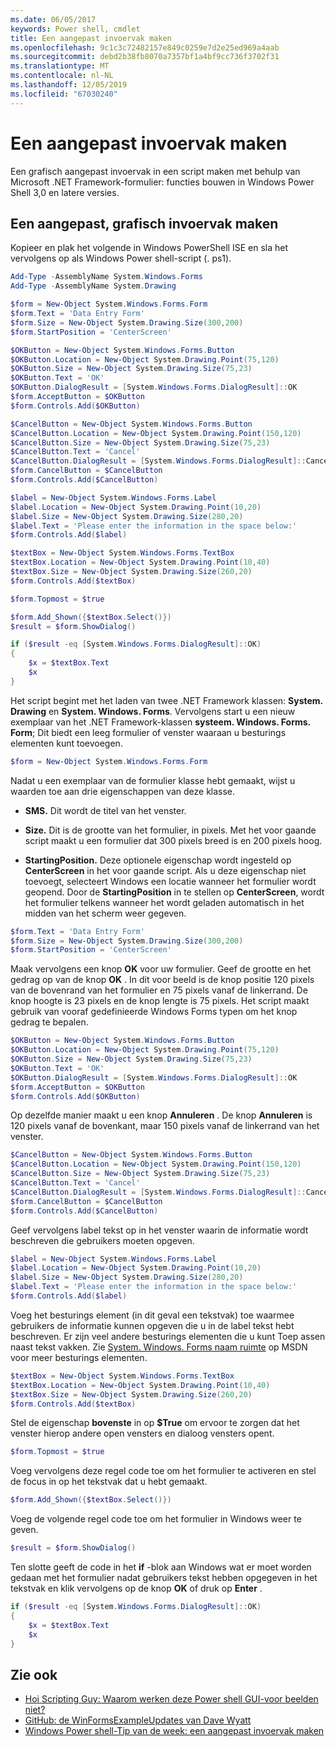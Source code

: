 ```yaml
---
ms.date: 06/05/2017
keywords: Power shell, cmdlet
title: Een aangepast invoervak maken
ms.openlocfilehash: 9c1c3c72482157e849c0259e7d2e25ed969a4aab
ms.sourcegitcommit: debd2b38fb8070a7357bf1a4bf9cc736f3702f31
ms.translationtype: MT
ms.contentlocale: nl-NL
ms.lasthandoff: 12/05/2019
ms.locfileid: "67030240"
---
```

# <a name="creating-a-custom-input-box"></a>Een aangepast invoervak maken

Een grafisch aangepast invoervak in een script maken met behulp van Microsoft .NET Framework-formulier: functies bouwen in Windows Power Shell 3,0 en latere versies.

## <a name="create-a-custom-graphical-input-box"></a>Een aangepast, grafisch invoervak maken

Kopieer en plak het volgende in Windows PowerShell ISE en sla het vervolgens op als Windows Power shell-script (. ps1).

```powershell
Add-Type -AssemblyName System.Windows.Forms
Add-Type -AssemblyName System.Drawing

$form = New-Object System.Windows.Forms.Form
$form.Text = 'Data Entry Form'
$form.Size = New-Object System.Drawing.Size(300,200)
$form.StartPosition = 'CenterScreen'

$OKButton = New-Object System.Windows.Forms.Button
$OKButton.Location = New-Object System.Drawing.Point(75,120)
$OKButton.Size = New-Object System.Drawing.Size(75,23)
$OKButton.Text = 'OK'
$OKButton.DialogResult = [System.Windows.Forms.DialogResult]::OK
$form.AcceptButton = $OKButton
$form.Controls.Add($OKButton)

$CancelButton = New-Object System.Windows.Forms.Button
$CancelButton.Location = New-Object System.Drawing.Point(150,120)
$CancelButton.Size = New-Object System.Drawing.Size(75,23)
$CancelButton.Text = 'Cancel'
$CancelButton.DialogResult = [System.Windows.Forms.DialogResult]::Cancel
$form.CancelButton = $CancelButton
$form.Controls.Add($CancelButton)

$label = New-Object System.Windows.Forms.Label
$label.Location = New-Object System.Drawing.Point(10,20)
$label.Size = New-Object System.Drawing.Size(280,20)
$label.Text = 'Please enter the information in the space below:'
$form.Controls.Add($label)

$textBox = New-Object System.Windows.Forms.TextBox
$textBox.Location = New-Object System.Drawing.Point(10,40)
$textBox.Size = New-Object System.Drawing.Size(260,20)
$form.Controls.Add($textBox)

$form.Topmost = $true

$form.Add_Shown({$textBox.Select()})
$result = $form.ShowDialog()

if ($result -eq [System.Windows.Forms.DialogResult]::OK)
{
    $x = $textBox.Text
    $x
}
```

Het script begint met het laden van twee .NET Framework klassen: **System. Drawing** en **System. Windows. Forms**. Vervolgens start u een nieuw exemplaar van het .NET Framework-klassen **systeem. Windows. Forms. Form**; Dit biedt een leeg formulier of venster waaraan u besturings elementen kunt toevoegen.

```powershell
$form = New-Object System.Windows.Forms.Form
```

Nadat u een exemplaar van de formulier klasse hebt gemaakt, wijst u waarden toe aan drie eigenschappen van deze klasse.

- **SMS.** Dit wordt de titel van het venster.

- **Size.** Dit is de grootte van het formulier, in pixels. Met het voor gaande script maakt u een formulier dat 300 pixels breed is en 200 pixels hoog.

- **StartingPosition.** Deze optionele eigenschap wordt ingesteld op **CenterScreen** in het voor gaande script. Als u deze eigenschap niet toevoegt, selecteert Windows een locatie wanneer het formulier wordt geopend. Door de **StartingPosition** in te stellen op **CenterScreen**, wordt het formulier telkens wanneer het wordt geladen automatisch in het midden van het scherm weer gegeven.

```powershell
$form.Text = 'Data Entry Form'
$form.Size = New-Object System.Drawing.Size(300,200)
$form.StartPosition = 'CenterScreen'
```

Maak vervolgens een knop **OK** voor uw formulier. Geef de grootte en het gedrag op van de knop **OK** . In dit voor beeld is de knop positie 120 pixels van de bovenrand van het formulier en 75 pixels vanaf de linkerrand. De knop hoogte is 23 pixels en de knop lengte is 75 pixels. Het script maakt gebruik van vooraf gedefinieerde Windows Forms typen om het knop gedrag te bepalen.

```powershell
$OKButton = New-Object System.Windows.Forms.Button
$OKButton.Location = New-Object System.Drawing.Point(75,120)
$OKButton.Size = New-Object System.Drawing.Size(75,23)
$OKButton.Text = 'OK'
$OKButton.DialogResult = [System.Windows.Forms.DialogResult]::OK
$form.AcceptButton = $OKButton
$form.Controls.Add($OKButton)
```

Op dezelfde manier maakt u een knop **Annuleren** . De knop **Annuleren** is 120 pixels vanaf de bovenkant, maar 150 pixels vanaf de linkerrand van het venster.

```powershell
$CancelButton = New-Object System.Windows.Forms.Button
$CancelButton.Location = New-Object System.Drawing.Point(150,120)
$CancelButton.Size = New-Object System.Drawing.Size(75,23)
$CancelButton.Text = 'Cancel'
$CancelButton.DialogResult = [System.Windows.Forms.DialogResult]::Cancel
$form.CancelButton = $CancelButton
$form.Controls.Add($CancelButton)
```

Geef vervolgens label tekst op in het venster waarin de informatie wordt beschreven die gebruikers moeten opgeven.

```powershell
$label = New-Object System.Windows.Forms.Label
$label.Location = New-Object System.Drawing.Point(10,20)
$label.Size = New-Object System.Drawing.Size(280,20)
$label.Text = 'Please enter the information in the space below:'
$form.Controls.Add($label)
```

Voeg het besturings element (in dit geval een tekstvak) toe waarmee gebruikers de informatie kunnen opgeven die u in de label tekst hebt beschreven. Er zijn veel andere besturings elementen die u kunt Toep assen naast tekst vakken. Zie [System. Windows. Forms naam ruimte](https://msdn.microsoft.com/library/k50ex0x9(v=vs.110).aspx) op MSDN voor meer besturings elementen.

```powershell
$textBox = New-Object System.Windows.Forms.TextBox
$textBox.Location = New-Object System.Drawing.Point(10,40)
$textBox.Size = New-Object System.Drawing.Size(260,20)
$form.Controls.Add($textBox)
```

Stel de eigenschap **bovenste** in op **$True** om ervoor te zorgen dat het venster hierop andere open vensters en dialoog vensters opent.

```powershell
$form.Topmost = $true
```

Voeg vervolgens deze regel code toe om het formulier te activeren en stel de focus in op het tekstvak dat u hebt gemaakt.

```powershell
$form.Add_Shown({$textBox.Select()})
```

Voeg de volgende regel code toe om het formulier in Windows weer te geven.

```powershell
$result = $form.ShowDialog()
```

Ten slotte geeft de code in het **if** -blok aan Windows wat er moet worden gedaan met het formulier nadat gebruikers tekst hebben opgegeven in het tekstvak en klik vervolgens op de knop **OK** of druk op **Enter** .

```powershell
if ($result -eq [System.Windows.Forms.DialogResult]::OK)
{
    $x = $textBox.Text
    $x
}
```

## <a name="see-also"></a>Zie ook

- [Hoi Scripting Guy: Waarom werken deze Power shell GUI-voor beelden niet?](https://go.microsoft.com/fwlink/?LinkId=506644)
- [GitHub: de WinFormsExampleUpdates van Dave Wyatt](https://github.com/dlwyatt/WinFormsExampleUpdates)
- [Windows Power shell-Tip van de week: een aangepast invoervak maken](https://technet.microsoft.com/library/ff730941.aspx)
